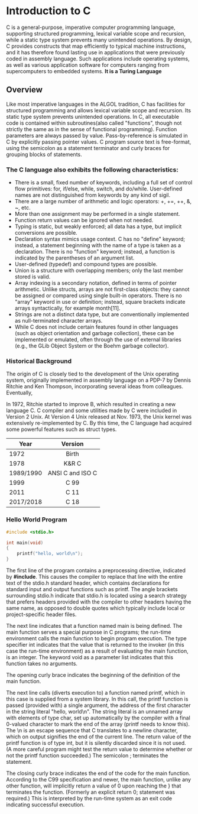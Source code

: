 # Introduction to C
C is a general-purpose, imperative computer programming language, supporting structured programming, lexical variable scope and recursion, while a static type system prevents many unintended operations. By design, C provides constructs that map efficiently to typical machine instructions, and it has therefore found lasting use in applications that were previously coded in assembly language. Such applications include operating systems, as well as various application software for computers ranging from supercomputers to embedded systems. **It is a Turing Language**

## Overview
Like most imperative languages in the ALGOL tradition, C has facilities for structured programming and allows lexical variable scope and recursion. Its static type system prevents unintended operations. In C, all executable code is contained within subroutines(also called "functions", though not strictly the same as in the sense of functional programming). Function parameters are always passed by value. Pass-by-reference is simulated in C by explicitly passing pointer values. C program source text is free-format, using the semicolon as a statement terminator and curly braces for grouping blocks of statements.

### The C language also exhibits the following characteristics:

* There is a small, fixed number of keywords, including a full set of control flow primitives: for, if/else,      while, switch, and do/while. User-defined names are not distinguished from keywords by any kind of sigil.
* There are a large number of arithmetic and logic operators: +, +=, ++, &, ~, etc.
* More than one assignment may be performed in a single statement.
* Function return values can be ignored when not needed.
* Typing is static, but weakly enforced; all data has a type, but implicit conversions are possible.
* Declaration syntax mimics usage context. C has no "define" keyword; instead, a statement beginning with the     name of a type is taken as a declaration. There is no "function" keyword; instead, a function is indicated by   the parentheses of an argument list.
* User-defined (typedef) and compound types are possible.
* Union is a structure with overlapping members; only the last member stored is valid.
* Array indexing is a secondary notation, defined in terms of pointer arithmetic. Unlike structs, arrays are      not first-class objects: they cannot be assigned or compared using single built-in operators. There is no       "array" keyword in use or definition; instead, square brackets indicate arrays syntactically, for example       month[11].
* Strings are not a distinct data type, but are conventionally implemented as null-terminated character arrays.
* While C does not include certain features found in other languages (such as object orientation and garbage collection), these can be implemented or emulated, often through the use of external libraries (e.g., the GLib Object System or the Boehm garbage collector).

### Historical Background
The origin of C is closely tied to the development of the Unix operating system, originally implemented in assembly language on a PDP-7 by Dennis Ritchie and Ken Thompson, incorporating several ideas from colleagues. Eventually, 

In 1972, Ritchie started to improve B, which resulted in creating a new language C. C compiler and some utilities made by C were included in Version 2 Unix. At Version 4 Unix released at Nov. 1973, the Unix kernel was extensively re-implemented by C. By this time, the C language had acquired some powerful features such as struct types.

| Year        | Version           |
| ------------- |:-------------:| 
| 1972      | Birth | 
| 1978      | K&R C      | 
| 1989/1990 |ANSI C and ISO C      | 
| 1999|C 99      |
| 2011 |C 11      |
| 2017/2018 |C 18      |   

### Hello World Program 
``` c
#include <stdio.h>

int main(void)
{
    printf("hello, world\n");
}
```
The first line of the program contains a preprocessing directive, indicated by **#include**. This causes the compiler to replace that line with the entire text of the stdio.h standard header, which contains declarations for standard input and output functions such as printf. The angle brackets surrounding stdio.h indicate that stdio.h is located using a search strategy that prefers headers provided with the compiler to other headers having the same name, as opposed to double quotes which typically include local or project-specific header files.

The next line indicates that a function named main is being defined. The main function serves a special purpose in C programs; the run-time environment calls the main function to begin program execution. The type specifier int indicates that the value that is returned to the invoker (in this case the run-time environment) as a result of evaluating the main function, is an integer. The keyword void as a parameter list indicates that this function takes no arguments.

The opening curly brace indicates the beginning of the definition of the main function.

The next line calls (diverts execution to) a function named printf, which in this case is supplied from a system library. In this call, the printf function is passed (provided with) a single argument, the address of the first character in the string literal "hello, world\n". The string literal is an unnamed array with elements of type char, set up automatically by the compiler with a final 0-valued character to mark the end of the array (printf needs to know this). The \n is an escape sequence that C translates to a newline character, which on output signifies the end of the current line. The return value of the printf function is of type int, but it is silently discarded since it is not used. (A more careful program might test the return value to determine whether or not the printf function succeeded.) The semicolon ; terminates the statement.

The closing curly brace indicates the end of the code for the main function. According to the C99 specification and newer, the main function, unlike any other function, will implicitly return a value of 0 upon reaching the } that terminates the function. (Formerly an explicit return 0; statement was required.) This is interpreted by the run-time system as an exit code indicating successful execution.


